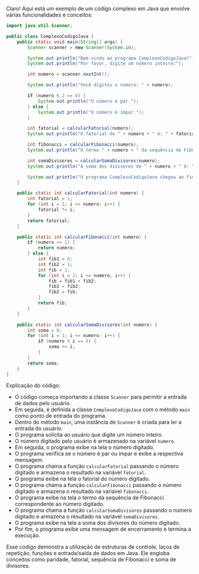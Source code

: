 Claro! Aqui está um exemplo de um código complexo em Java que envolve várias funcionalidades e conceitos:

```java
import java.util.Scanner;

public class ComplexoCodigoJava {
    public static void main(String[] args) {
        Scanner scanner = new Scanner(System.in);

        System.out.println("Bem-vindo ao programa ComplexoCodigoJava!");
        System.out.println("Por favor, digite um número inteiro:");

        int numero = scanner.nextInt();

        System.out.println("Você digitou o número: " + numero);

        if (numero % 2 == 0) {
            System.out.println("O número é par.");
        } else {
            System.out.println("O número é ímpar.");
        }

        int fatorial = calcularFatorial(numero);
        System.out.println("O fatorial de " + numero + " é: " + fatorial);

        int fibonacci = calcularFibonacci(numero);
        System.out.println("O termo " + numero + " da sequência de Fibonacci é: " + fibonacci);

        int somaDivisores = calcularSomaDivisores(numero);
        System.out.println("A soma dos divisores de " + numero + " é: " + somaDivisores);

        System.out.println("O programa ComplexoCodigoJava chegou ao fim. Obrigado por usar!");
    }

    public static int calcularFatorial(int numero) {
        int fatorial = 1;
        for (int i = 1; i <= numero; i++) {
            fatorial *= i;
        }
        return fatorial;
    }

    public static int calcularFibonacci(int numero) {
        if (numero <= 1) {
            return numero;
        } else {
            int fib1 = 0;
            int fib2 = 1;
            int fib = 1;
            for (int i = 2; i <= numero; i++) {
                fib = fib1 + fib2;
                fib1 = fib2;
                fib2 = fib;
            }
            return fib;
        }
    }

    public static int calcularSomaDivisores(int numero) {
        int soma = 0;
        for (int i = 1; i <= numero; i++) {
            if (numero % i == 0) {
                soma += i;
            }
        }
        return soma;
    }
}
```

Explicação do código:
- O código começa importando a classe `Scanner` para permitir a entrada de dados pelo usuário.
- Em seguida, é definida a classe `ComplexoCodigoJava` com o método `main` como ponto de entrada do programa.
- Dentro do método `main`, uma instância de `Scanner` é criada para ler a entrada do usuário.
- O programa solicita ao usuário que digite um número inteiro.
- O número digitado pelo usuário é armazenado na variável `numero`.
- Em seguida, o programa exibe na tela o número digitado.
- O programa verifica se o número é par ou ímpar e exibe a respectiva mensagem.
- O programa chama a função `calcularFatorial` passando o número digitado e armazena o resultado na variável `fatorial`.
- O programa exibe na tela o fatorial do número digitado.
- O programa chama a função `calcularFibonacci` passando o número digitado e armazena o resultado na variável `fibonacci`.
- O programa exibe na tela o termo da sequência de Fibonacci correspondente ao número digitado.
- O programa chama a função `calcularSomaDivisores` passando o número digitado e armazena o resultado na variável `somaDivisores`.
- O programa exibe na tela a soma dos divisores do número digitado.
- Por fim, o programa exibe uma mensagem de encerramento e termina a execução.

Esse código demonstra a utilização de estruturas de controle, laços de repetição, funções e entrada/saída de dados em Java. Ele engloba conceitos como paridade, fatorial, sequência de Fibonacci e soma de divisores.